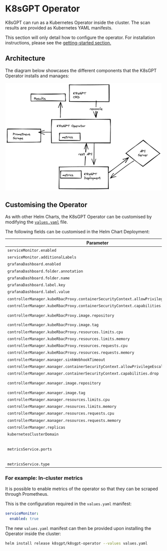 # K8sGPT Operator

K8sGPT can run as a Kubernetes Operator inside the cluster.
The scan results are provided as Kubernetes YAML manifests.

This section will only detail how to configure the operator. For installation instructions, please see the [getting-started section.](../../getting-started/in-cluster-operator.md)

## Architecture

The diagram below showcases the different components that the K8sGPT Operator installs and manages:

![Operator Architecture](../../imgs/operator.png)

## Customising the Operator

As with other Helm Charts, the K8sGPT Operator can be customised by modifying  the [ `values.yaml`](https://github.com/k8sgpt-ai/k8sgpt/blob/main/charts/k8sgpt/values.yaml) file.

The following fields can be customised in the Helm Chart Deployment:


| Parameter                | Description             | Default        |
| ------------------------ | ----------------------- | -------------- |
| `serviceMonitor.enabled` |  | `false` |
| `serviceMonitor.additionalLabels` |  | `{}` |
| `grafanaDashboard.enabled` |  | `false` |
| `grafanaDashboard.folder.annotation` |  | `"grafana_folder"` |
| `grafanaDashboard.folder.name` |  | `"ai"` |
| `grafanaDashboard.label.key` |  | `"grafana_dashboard"` |
| `grafanaDashboard.label.value` |  | `"1"` |
| `controllerManager.kubeRbacProxy.containerSecurityContext.allowPrivilegeEscalation` |  | `false` |
| `controllerManager.kubeRbacProxy.containerSecurityContext.capabilities.drop` |  | `["ALL"]` |
| `controllerManager.kubeRbacProxy.image.repository` |  | `"gcr.io/kubebuilder/kube-rbac-proxy"` |
| `controllerManager.kubeRbacProxy.image.tag` |  | `"v0.0.19"` |
| `controllerManager.kubeRbacProxy.resources.limits.cpu` |  | `"500m"` |
| `controllerManager.kubeRbacProxy.resources.limits.memory` |  | `"128Mi"` |
| `controllerManager.kubeRbacProxy.resources.requests.cpu` |  | `"5m"` |
| `controllerManager.kubeRbacProxy.resources.requests.memory` |  | `"64Mi"` |
| `controllerManager.manager.sinkWebhookTimeout` |  | `"30s"` |
| `controllerManager.manager.containerSecurityContext.allowPrivilegeEscalation` |  | `false` |
| `controllerManager.manager.containerSecurityContext.capabilities.drop` |  | `["ALL"]` |
| `controllerManager.manager.image.repository` |  | `"ghcr.io/k8sgpt-ai/k8sgpt-operator"` |
| `controllerManager.manager.image.tag` | | `"v0.0.19"` |
| `controllerManager.manager.resources.limits.cpu` |  | `"500m"` |
| `controllerManager.manager.resources.limits.memory` |  | `"128Mi"` |
| `controllerManager.manager.resources.requests.cpu` |  | `"10m"` |
| `controllerManager.manager.resources.requests.memory` |  | `"64Mi"` |
| `controllerManager.replicas` |  | `1` |
| `kubernetesClusterDomain` |  | `"cluster.local"` |
| `metricsService.ports` |  | `[{"name": "https", "port": 8443, "protocol": "TCP", "targetPort": "https"}]` |
| `metricsService.type` |  | `"ClusterIP"` |

### For example: In-cluster metrics

It is possible to enable metrics of the operator so that they can be scraped through Prometheus.

This is the configuration required in the `values.yaml` manifest:
```yaml
serviceMonitor:
  enabled: true
```

The new `values.yaml` manifest can then be provided upon installing the Operator inside the cluster:
```bash
helm install release k8sgpt/k8sgpt-operator --values values.yaml
```
